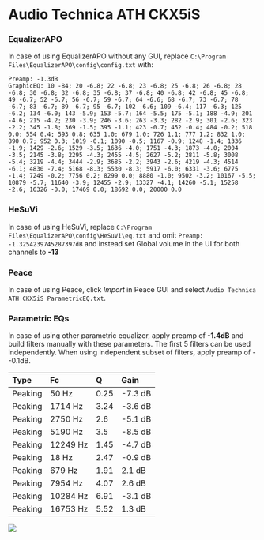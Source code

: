 # Audio Technica ATH CKX5iS

### EqualizerAPO
In case of using EqualizerAPO without any GUI, replace `C:\Program Files\EqualizerAPO\config\config.txt`
with:
```
Preamp: -1.3dB
GraphicEQ: 10 -84; 20 -6.8; 22 -6.8; 23 -6.8; 25 -6.8; 26 -6.8; 28 -6.8; 30 -6.8; 32 -6.8; 35 -6.8; 37 -6.8; 40 -6.8; 42 -6.8; 45 -6.8; 49 -6.7; 52 -6.7; 56 -6.7; 59 -6.7; 64 -6.6; 68 -6.7; 73 -6.7; 78 -6.7; 83 -6.7; 89 -6.7; 95 -6.7; 102 -6.6; 109 -6.4; 117 -6.3; 125 -6.2; 134 -6.0; 143 -5.9; 153 -5.7; 164 -5.5; 175 -5.1; 188 -4.9; 201 -4.6; 215 -4.2; 230 -3.9; 246 -3.6; 263 -3.3; 282 -2.9; 301 -2.6; 323 -2.2; 345 -1.8; 369 -1.5; 395 -1.1; 423 -0.7; 452 -0.4; 484 -0.2; 518 0.0; 554 0.4; 593 0.8; 635 1.0; 679 1.0; 726 1.1; 777 1.2; 832 1.0; 890 0.7; 952 0.3; 1019 -0.1; 1090 -0.5; 1167 -0.9; 1248 -1.4; 1336 -1.9; 1429 -2.6; 1529 -3.5; 1636 -4.0; 1751 -4.3; 1873 -4.0; 2004 -3.5; 2145 -3.8; 2295 -4.3; 2455 -4.5; 2627 -5.2; 2811 -5.8; 3008 -5.4; 3219 -4.4; 3444 -2.9; 3685 -2.2; 3943 -2.6; 4219 -4.3; 4514 -6.1; 4830 -7.4; 5168 -8.3; 5530 -8.3; 5917 -6.0; 6331 -3.6; 6775 -1.4; 7249 -0.2; 7756 0.2; 8299 0.0; 8880 -1.0; 9502 -3.2; 10167 -5.5; 10879 -5.7; 11640 -3.9; 12455 -2.9; 13327 -4.1; 14260 -5.1; 15258 -2.6; 16326 -0.0; 17469 0.0; 18692 0.0; 20000 0.0
```

### HeSuVi
In case of using HeSuVi, replace `C:\Program Files\EqualizerAPO\config\HeSuVi\eq.txt` and omit `Preamp:
-1.3254239745287397dB` and instead set Global volume in the UI for both channels to **-13**

### Peace
In case of using Peace, click *Import* in Peace GUI and select `Audio Technica ATH CKX5iS ParametricEQ.txt`.

### Parametric EQs
In case of using other parametric equalizer, apply preamp of **-1.4dB** and build filters manually
with these parameters. The first 5 filters can be used independently.
When using independent subset of filters, apply preamp of --0.1dB.

| Type    | Fc       |    Q | Gain    |
|:--------|:---------|:-----|:--------|
| Peaking | 50 Hz    | 0.25 | -7.3 dB |
| Peaking | 1714 Hz  | 3.24 | -3.6 dB |
| Peaking | 2750 Hz  | 2.6  | -5.1 dB |
| Peaking | 5190 Hz  | 3.5  | -8.5 dB |
| Peaking | 12249 Hz | 1.45 | -4.7 dB |
| Peaking | 18 Hz    | 2.47 | -0.9 dB |
| Peaking | 679 Hz   | 1.91 | 2.1 dB  |
| Peaking | 7954 Hz  | 4.07 | 2.6 dB  |
| Peaking | 10284 Hz | 6.91 | -3.1 dB |
| Peaking | 16753 Hz | 5.52 | 1.3 dB  |

![](https://raw.githubusercontent.com/jaakkopasanen/AutoEq/master/results/innerfidelity/sbaf-serious/Audio%20Technica%20ATH%20CKX5iS/Audio%20Technica%20ATH%20CKX5iS.png)